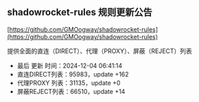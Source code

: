 ## shadowrocket-rules 规则更新公告

[https://github.com/GMOogway/shadowrocket-rules](https://github.com/GMOogway/shadowrocket-rules)

提供全面的直连（DIRECT）、代理（PROXY）、屏蔽（REJECT）列表
- 最后 更新 时间：2024-12-04 06:41:14
- 直连DIRECT列表：95983，update +162
- 代理PROXY 列表：31135，update +0
- 屏蔽REJECT列表：66510，update +14